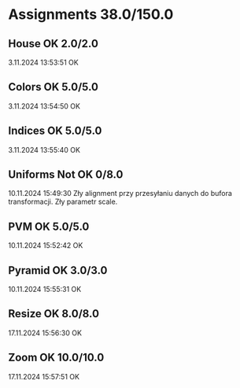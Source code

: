 # Assignments 38.0/150.0

## House OK 2.0/2.0

3.11.2024 13:53:51 OK

## Colors OK 5.0/5.0

3.11.2024 13:54:50 OK

## Indices OK 5.0/5.0

3.11.2024 13:55:40 OK

## Uniforms Not OK 0/8.0

10.11.2024 15:49:30
Zły alignment przy przesyłaniu danych do bufora transformacji. 
Zły parametr scale. 

## PVM OK 5.0/5.0

10.11.2024 15:52:42 OK

## Pyramid OK 3.0/3.0

10.11.2024 15:55:31 OK

## Resize OK 8.0/8.0

17.11.2024 15:56:30 OK

## Zoom OK 10.0/10.0

17.11.2024 15:57:51 OK

